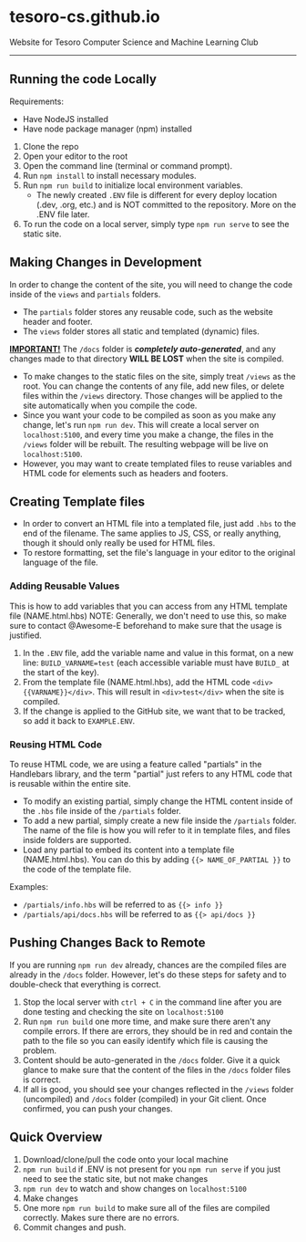 # tesoro-cs.github.io
Website for Tesoro Computer Science and Machine Learning Club

---

## Running the code Locally

Requirements:
- Have NodeJS installed
- Have node package manager (npm) installed

1. Clone the repo
2. Open your editor to the root
3. Open the command line (terminal or command prompt).
4. Run `npm install` to install necessary modules.
5. Run `npm run build` to initialize local environment variables.
   - The newly created `.ENV` file is different for every deploy location (.dev, .org, etc.) and is NOT committed to the repository. More on the .ENV file later.
6. To run the code on a local server, simply type `npm run serve` to see the static site.

## Making Changes in Development

In order to change the content of the site, you will need to change the code inside of the `views` and `partials` folders.

- The `partials` folder stores any reusable code, such as the website header and footer.
- The `views` folder stores all static and templated (dynamic) files.

<ins><b>IMPORTANT!</b></ins> The `/docs` folder is ***completely auto-generated***, and any changes made to that directory **WILL BE LOST** when the site is compiled.

- To make changes to the static files on the site, simply treat `/views` as the root. You can change the contents of any file, add new files, or delete files within the `/views` directory.
Those changes will be applied to the site automatically when you compile the code.
- Since you want your code to be compiled as soon as you make any change, let's run `npm run dev`. This will create a local server on `localhost:5100`, and every time you make a change, the files in the `/views` folder will be rebuilt. The resulting webpage will be live on `localhost:5100`.
- However, you may want to create templated files to reuse variables and HTML code for elements such as headers and footers.

## Creating Template files
- In order to convert an HTML file into a templated file, just add `.hbs` to the end of the filename. The same applies to JS, CSS, or really anything, though it should only really be used for HTML files.
- To restore formatting, set the file's language in your editor to the original language of the file.

### Adding Reusable Values
This is how to add variables that you can access from any HTML template file (NAME.html.hbs)
NOTE: Generally, we don't need to use this, so make sure to contact @Awesome-E beforehand to make sure that the usage is justified.

1. In the `.ENV` file, add the variable name and value in this format, on a new line: `BUILD_VARNAME=test` (each accessible variable must have `BUILD_` at the start of the key).
2. From the template file (NAME.html.hbs), add the HTML code `<div>{{VARNAME}}</div>`. This will result in `<div>test</div>` when the site is compiled.
3. If the change is applied to the GitHub site, we want that to be tracked, so add it back to `EXAMPLE.ENV`.

### Reusing HTML Code
To reuse HTML code, we are using a feature called "partials" in the Handlebars library, and the term "partial" just refers to any HTML code that is reusable within the entire site.

- To modify an existing partial, simply change the HTML content inside of the `.hbs` file inside of the `/partials` folder.
- To add a new partial, simply create a new file inside the `/partials` folder. The name of the file is how you will refer to it in template files, and files inside folders are supported.
- Load any partial to embed its content into a template file (NAME.html.hbs). You can do this by adding `{{> NAME_OF_PARTIAL }}` to the code of the template file.

Examples:
- `/partials/info.hbs` will be referred to as `{{> info }}`
- `/partials/api/docs.hbs` will be referred to as `{{> api/docs }}`

## Pushing Changes Back to Remote
If you are running `npm run dev` already, chances are the compiled files are already in the `/docs` folder. However, let's do these steps for safety and to double-check that everything is correct.

1. Stop the local server with `ctrl + C` in the command line after you are done testing and checking the site on `localhost:5100`
2. Run `npm run build` one more time, and make sure there aren't any compile errors. If there are errors, they should be in red and contain the path to the file so you can easily identify which file is causing the problem.
3. Content should be auto-generated in the `/docs` folder. Give it a quick glance to make sure that the content of the files in the `/docs` folder files is correct.
4. If all is good, you should see your changes reflected in the `/views` folder (uncompiled) and `/docs` folder (compiled) in your Git client. Once confirmed, you can push your changes.

## Quick Overview
1. Download/clone/pull the code onto your local machine
2. `npm run build` if .ENV is not present for you
`npm run serve` if you just need to see the static site, but not make changes
3. `npm run dev` to watch and show changes on `localhost:5100`
4. Make changes
5. One more `npm run build` to make sure all of the files are compiled correctly. Makes sure there are no errors.
6. Commit changes and push.
